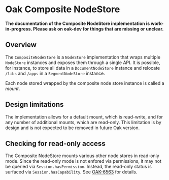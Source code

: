 <!--
   Licensed to the Apache Software Foundation (ASF) under one or more
   contributor license agreements.  See the NOTICE file distributed with
   this work for additional information regarding copyright ownership.
   The ASF licenses this file to You under the Apache License, Version 2.0
   (the "License"); you may not use this file except in compliance with
   the License.  You may obtain a copy of the License at

       http://www.apache.org/licenses/LICENSE-2.0

   Unless required by applicable law or agreed to in writing, software
   distributed under the License is distributed on an "AS IS" BASIS,
   WITHOUT WARRANTIES OR CONDITIONS OF ANY KIND, either express or implied.
   See the License for the specific language governing permissions and
   limitations under the License.
  -->
# Oak Composite NodeStore

**The documentation of the Composite NodeStore implementation is work-in-progress. Please ask on oak-dev for things that are missing or unclear.**

## Overview

The `CompositeNodeStore` is a `NodeStore` implementation that wraps multiple `NodeStore` instances
and exposes them through a single API. It is possible, for instance, to store all data in a 
`DocumentNodeStore` instance and relocate `/libs` and `/apps` in a `SegmentNodeStore` instance.

Each node stored wrapped by the composite node store instance is called a _mount_.

## Design limitations

The implementation allows for a default mount, which is read-write, and for any number of 
additional mounts, which are read-only. This limitation is by design and is not expected to
be removed in future Oak version.

## Checking for read-only access

The Composite NodeStore mounts various other node stores in read-only mode. Since the read-only mode
is not enfored via permissions, it may not be queried via `Session.hasPermission`. Instead, the
read-only status is surfaced via `Session.hasCapability`. See [OAK-6563][OAK-6563] for details.

[OAK-6563]: https://issues.apache.org/jira/browse/OAK-6563
